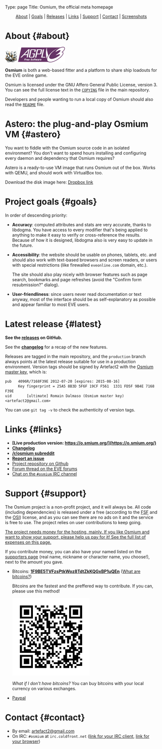 Type: page
Title: Osmium, the official meta homepage

<p style='text-align: center;'>
<a href='#about'>About</a> |
<a href='#goals'>Goals</a> |
<a href='#latest'>Releases</a> |
<a href='#links'>Links</a> |
<a href='#support'>Support</a> |
<a href='#contact'>Contact</a> |
<a href='#screenshots'>Screenshots</a>
</p>

# About {#about}

![](files/img/logo_osmium.png) ![](files/img/agplv3.png)

**Osmium** is both a web-based fitter and a platform to share ship
loadouts for the EVE online game.

Osmium is licensed under the GNU Affero General Public License,
version 3. You can see the full license text in the
[`COPYING`](https://github.com/osmium-org/osmium/blob/master/COPYING)
file in the main repository.

Developers and people wanting to run a local copy of Osmium should
also read the
[`README`](https://github.com/osmium-org/osmium/blob/master/README.md)
file.

# Astero: the plug-and-play Osmium VM {#astero}

You want to fiddle with the Osmium source code in an isolated
environment? You don't want to spend hours installing and configuring
every daemon and dependency that Osmium requires?

Astero is a ready-to-use VM image that runs Osmium out of the
box. Works with QEMU, and should work with VirtualBox too.

Download the disk image here: [Dropbox link](https://www.dropbox.com/sh/om91kg9eqfdp85r/AADLQtu3xqCNbmxrL2tSqwI0a?dl=0)

# Project goals {#goals}

In order of descending priority:

* **Accuracy**: computed attributes and stats are very accurate,
    thanks to libdogma. You have access to every modifier that's being
    applied to anything to make it easy to verify or cross-reference
    the results. Because of how it is designed, libdogma also is very
    easy to update in the future.

* **Accessibility**: the website should be usable on phones, tablets,
    etc. and should also work with text-based browsers and screen
    readers, or users with special restrictions (like firewalled
    `eveonline.com` domain, etc.).

  The site should also play nicely with browser features such as page
  search, bookmarks and page refreshes (avoid the "Confirm form
  resubmission?" dialog).

* **User-friendliness**: since users never read documentation or text
    anyway, most of the interface should be as self-explanatory as
    possible and appear familiar to most EVE users.

# Latest release {#latest}

**See the [releases](https://github.com/osmium-org/osmium/releases) on GitHub.**

See the
**[changelog](https://github.com/osmium-org/osmium/blob/staging/src/md/changelog.md)**
for a recap of the new features.

Releases are tagged in the main repository, and the `production`
branch always points at the latest release suitable for use in a
production environment. Version tags should be signed by Artefact2 with the
[Osmium master
key](http://keys.gnupg.net/pks/lookup?op=vindex&fingerprint=on&search=0xFD5F9B4E7168F39E),
which is:

~~~
pub   4096R/7168F39E 2012-07-20 [expires: 2015-08-16]
      Key fingerprint = 25A5 8B3D 5F6F 19CF F561  1331 FD5F 9B4E 7168 F39E
uid       [ultimate] Romain Dalmaso (Osmium master key) <artefact2@gmail.com>
~~~

You can use `git tag -v` to check the authenticity of version tags.

# Links {#links}

* **[Live production version: https://o.smium.org/](https://o.smium.org/)**
* **[Changelog](https://github.com/osmium-org/osmium/blob/staging/src/md/changelog.md)**
* **[/r/osmium subreddit](http://reddit.com/r/osmium)**
* **[Report an issue](https://github.com/osmium-org/osmium/issues/new)**
* [Project repository on Github](https://github.com/osmium-org/osmium)
* [Forum thread on the EVE forums](https://forums.eveonline.com/default.aspx?g=posts&m=1630542#post1630542)
* [Chat on the `#osmium` IRC channel](http://irc.lc/coldfront/osmium/osmiumguest@@@)

# Support {#support}

The Osmium project is a non-profit project, and it will always be. All
code (including dependencies) is released under a free (according to
the [FSF](https://www.gnu.org/licenses/license-list.html) and the
[OSI](http://opensource.org/licenses/category)) license, and as you
can see there are no ads on it and the service is free to use. The
project relies on user contributions to keep going.

[The project needs money for the hosting, mainly. If you like Osmium
and want to show your support, please help us pay for it! See the full
list of expenses on this page.](expenses.xhtml)

If you contribute money, you can also have your named listed on the
[supporters page](supporters.xhtml) (real name, nickname or character name,
you choose!), next to the amount you gave.

* Bitcoins:
  [**1F9BE5TVFzsPtkWoz8TdtZkKQGxBP1uQEn**](bitcoin:1F9BE5TVFzsPtkWoz8TdtZkKQGxBP1uQEn)
  ([What are bitcoins?](http://www.weusecoins.com/))

  Bitcoins are the fastest and the preffered way to contribute. If you
  can, please use this method!

  [![1F9BE5TVFzsPtkWoz8TdtZkKQGxBP1uQEn](files/img/osmium_address.png)](bitcoin:1F9BE5TVFzsPtkWoz8TdtZkKQGxBP1uQEn)

  *What if I don't have bitcoins?* You can buy bitcoins with your
  local currency on various exchanges.

* [Paypal](https://www.paypal.com/cgi-bin/webscr?cmd=_donations&business=URMSZJWLKW8C8&lc=US&item_name=Osmium%20project&item_number=osmium&currency_code=EUR&bn=PP%2dDonationsBF%3abtn_donate_LG%2egif%3aNonHosted)

# Contact {#contact}

* By email: <artefact2@gmail.com>
* On IRC: `#osmium` at `irc.coldfront.net` ([link for your IRC client](irc://irc.coldfront.net/#osmium), [link for your browser](http://irc.lc/coldfront/osmium/osmiumguest@@@))
